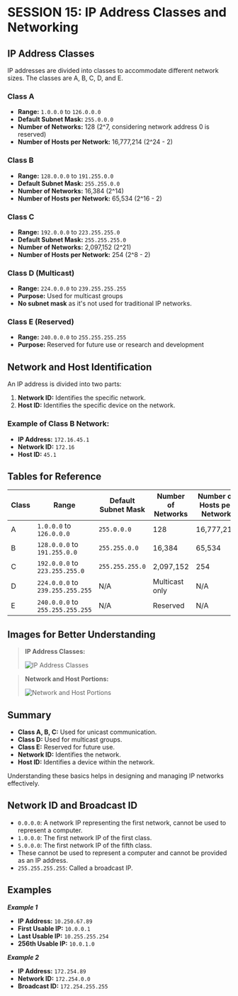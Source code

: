 # SESSION 15: IP Address Classes and Networking

## IP Address Classes

IP addresses are divided into classes to accommodate different network sizes. The classes are A, B, C, D, and E.

### Class A
- **Range:** `1.0.0.0` to `126.0.0.0`
- **Default Subnet Mask:** `255.0.0.0`
- **Number of Networks:** 128 (2^7, considering network address 0 is reserved)
- **Number of Hosts per Network:** 16,777,214 (2^24 - 2)

### Class B
- **Range:** `128.0.0.0` to `191.255.0.0`
- **Default Subnet Mask:** `255.255.0.0`
- **Number of Networks:** 16,384 (2^14)
- **Number of Hosts per Network:** 65,534 (2^16 - 2)

### Class C
- **Range:** `192.0.0.0` to `223.255.255.0`
- **Default Subnet Mask:** `255.255.255.0`
- **Number of Networks:** 2,097,152 (2^21)
- **Number of Hosts per Network:** 254 (2^8 - 2)

### Class D (Multicast)
- **Range:** `224.0.0.0` to `239.255.255.255`
- **Purpose:** Used for multicast groups
- **No subnet mask** as it's not used for traditional IP networks.

### Class E (Reserved)
- **Range:** `240.0.0.0` to `255.255.255.255`
- **Purpose:** Reserved for future use or research and development

## Network and Host Identification

An IP address is divided into two parts:
1. **Network ID:** Identifies the specific network.
2. **Host ID:** Identifies the specific device on the network.

### Example of Class B Network:
- **IP Address:** `172.16.45.1`
- **Network ID:** `172.16`
- **Host ID:** `45.1`

## Tables for Reference

| Class | Range | Default Subnet Mask | Number of Networks | Number of Hosts per Network |
|-------|-------|---------------------|--------------------|----------------------------|
| A     | `1.0.0.0` to `126.0.0.0` | `255.0.0.0` | 128 | 16,777,214 |
| B     | `128.0.0.0` to `191.255.0.0` | `255.255.0.0` | 16,384 | 65,534 |
| C     | `192.0.0.0` to `223.255.255.0` | `255.255.255.0` | 2,097,152 | 254 |
| D     | `224.0.0.0` to `239.255.255.255` | N/A | Multicast only | N/A |
| E     | `240.0.0.0` to `255.255.255.255` | N/A | Reserved | N/A |

## Images for Better Understanding

> **IP Address Classes:**
>
> ![IP Address Classes](https://raw.github.com/karthikeya03/IMAGES/JustMain/2.jpeg)

> **Network and Host Portions:**
>
> ![Network and Host Portions](https://raw.github.com/karthikeya03/IMAGES/JustMain/1.gif)

## Summary

- **Class A, B, C:** Used for unicast communication.
- **Class D:** Used for multicast groups.
- **Class E:** Reserved for future use.
- **Network ID:** Identifies the network.
- **Host ID:** Identifies a device within the network.

Understanding these basics helps in designing and managing IP networks effectively.

## Network ID and Broadcast ID

- `0.0.0.0`: A network IP representing the first network, cannot be used to represent a computer.
- `1.0.0.0`: The first network IP of the first class.
- `5.0.0.0`: The first network IP of the fifth class.
- These cannot be used to represent a computer and cannot be provided as an IP address.
- `255.255.255.255`: Called a broadcast IP.

## Examples

***Example 1*** 
- **IP Address:** `10.250.67.89`
- **First Usable IP:** `10.0.0.1`
- **Last Usable IP:** `10.255.255.254`
- **256th Usable IP:** `10.0.1.0`

***Example 2***
- **IP Address:** `172.254.89`
- **Network ID:** `172.254.0.0`
- **Broadcast ID:** `172.254.255.255`
